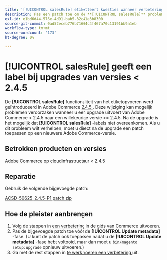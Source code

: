 ```yaml
---
title: '[!UICONTROL salesRule] etiketteert kwesties wanneer verbetering van versies &lt; 2.4.5'
description: Pas een patch toe om de **[!UICONTROL salesRule]** problemen op te lossen wanneer u een upgrade uitvoert van Adobe Commerce versies &lt; 2.4.5.
exl-id: e1bd6d44-576e-4d91-bab5-32c41e3b8300
source-git-commit: 0ad52eceb776b71604c4f467a70c13191bb9a1eb
workflow-type: tm+mt
source-wordcount: '173'
ht-degree: 0%

---
```


# **[!UICONTROL salesRule]** geeft een label bij upgrades van versies &lt; 2.4.5

De **[!UICONTROL salesRule]** functionaliteit van het etiketopvoeren werd geïntroduceerd in Adobe Commerce [ 2.4.5 ](/docs/commerce-operations/release/notes/adobe-commerce/2-4-5.html). Deze wijziging kan mogelijk problemen veroorzaken wanneer u een upgrade uitvoert van Adobe Commerce &lt; 2.4.5 naar een willekeurige versie >= 2.4.5. Na de upgrade is het mogelijk dat **[!UICONTROL salesRule]** -labels niet overeenkomen. Als u dit probleem wilt verhelpen, moet u direct na de upgrade een patch toepassen op een nieuwere Adobe Commerce-versie.

## Betrokken producten en versies

Adobe Commerce op cloudinfrastructuur &lt; 2.4.5

## Reparatie

Gebruik de volgende bijgevoegde patch:

[ACSD-50625_2.4.5-P1.patch.zip](assets/ACSD-50625_2.4.5-p1.patch.zip)

## Hoe de pleister aanbrengen

1. Volg de stappen in [ een verbetering ](https://experienceleague.adobe.com/docs/commerce-operations/upgrade-guide/implementation/perform-upgrade.html) in de gids van Commerce uitvoeren.
1. Pas de bijgevoegde patch toe vóór de **[!UICONTROL Update metadata]** -fase.
(U kunt de patch ook toepassen nadat u de **[!UICONTROL Update metadata]** -fase hebt voltooid, maar dan moet u `bin/magento setup:upgrade` opnieuw uitvoeren.)
1. Ga met de rest stappen in [ te werk voeren een verbetering ](https://experienceleague.adobe.com/docs/commerce-operations/upgrade-guide/implementation/perform-upgrade.html) uit.
